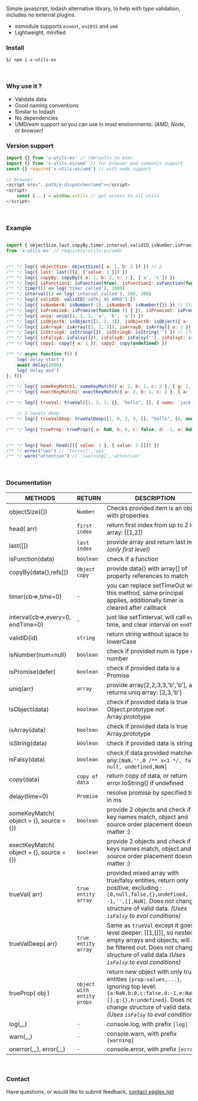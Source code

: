 
Simple javascript, lodash alternative library, to help with type validation, includes no external plugins.
* esmodule supports `esnext`, `es2015` and `umd`
* Lightweight, minified
&nbsp;
&nbsp;


### Install
```shell
$/ npm i x-utils-es
```
&nbsp;
&nbsp;


### Why use it ?
* Validate data
* Good naming conventions
* Similar to lodash
* No dependencies
* UMD/esm support so you can use in most environments: *(AMD, Node, or browser)*
&nbsp;
&nbsp;


### Version support
```js
import {} from 'x-utils-es' // (defaults to esm)
import {} from 'x-utils-es/umd' // for browser and commonjs support
const {} require('x-utils-es/umd') // with node support

// browser
<script src="..path/x-dispatcher/umd"></script>
<script>
    const {...} = window.xutils // get access to all utils
</script>
```
&nbsp;
&nbsp;





### Example
```js

import { objectSize,last,copyBy,timer,interval,validID,isNumber,isPromise,uniq,isFunction,isObject,isArray,isString,isFalsy,copy,delay,someKeyMatch,exectKeyMatch,head,trueVal,trueValDeep,trueProp, log,warn,onerror,error } 
from 'x-utils-es' // require(x-utils-es/umd) 


/** */ log({ objectSize: objectSize({ a: 1, b: 2 }) }) // 2
/** */ log({ last: last([{}, { value: 1 }]) })
/** */ log({ copyBy: copyBy({ a: 1, b: 2, c: 3 }, ['a', 'c']) })
/** */ log({ isFunction1: isFunction(true), isFunction2: isFunction(function () { }) }) // {false, true}
/** */ timer(() => log('timer called'), 2000)
/** */ interval(() => log('interval called'), 100, 300)
/** */ log({ validID: validID('sdfkj 45 AMKD') })
/** */ log({ isNumberA: isNumber(-1), isNumberB: isNumber({}) }) // {true, false}
/** */ log({ isPromiseA: isPromise(function () { }), isPromiseC: isPromise(Promise.resolve()) }) // {false, true}
/** */ log({ uniq: uniq([1, 1, 3, 'a', 'b', 'a']) })
/** */ log({ isObjectA: isObject([1, 2, 3]), isObjectB: isObject({ a: 1 }) }) // {false, true}
/** */ log({ isArrayA: isArray([1, 2, 3]), isArrayB: isArray({ a: 1 }) }) // {true, false}
/** */ log({ isStringA: isString({}), isStringB: isString('') }) // {false, true}
/** */ log({ isFalsyA: isFalsy({}), isFalsyB: isFalsy(''), isFalsyC: isFalsy([]), isFalsyD: isFalsy([0]), isFalsyE: isFalsy(true), isFalsyF: isFalsy(1), isFalsyG: isFalsy(' ') }) // {true,true,true,false,false,false,false }
/** */ log({ copy1: copy({ a: 1 }), copy2: copy(undefined) })

/** */ async function f() {
    log('delay start')
    await delay(2000)
    log('delay end')
}; f()

/** */ log({ someKeyMatch1: someKeyMatch({ a: 2, b: 1, c: 2 }, { g: 1, e: 1, a: 1 }), someKeyMatch2: someKeyMatch({ a: 2, b: 1, c: 2 }, { d: 1, e: 1, f: 1 }) }) // {true, false}
/** */ log({ exectKeyMatch1: exectKeyMatch({ a: 2, b: 1, c: 2 }, { a: 1, b: 1, c: 1 }), exectKeyMatc2: exectKeyMatch({ a: 2, b: 1, c: 2 }, { d: 1, e: 1, f: 1 }) }) // {true, false}

/** */ log({ trueVal: trueVal([1, 2, 3, {}, "hello", [], { name: 'jack' }, false, null, NaN, undefined]) })

    // 2 levels deep
/** */ log({ trueValDeep: trueValDeep([1, 0, 2, 3, [], "hello", [0, undefined, -1, false, NaN, 1], { name: 'jack' }, false, null, undefined]) })

/** */ log({ trueProp: trueProp({ a: NaN, b: 0, c: false, d: -1, e: NaN, f: [], g: 'hello', h: {}, i: undefined }) })


/** */ log({ head: head([[{ value: 1 }, { value: 2 }]]) })
/** */ error("ups") // '[error]','ups'
/** */ warn("attention") // '[warning]','attention'
```
&nbsp;
&nbsp;



### Documentation

|METHODS                |RETURN                           |DESCRIPTION                         |
|----------------|-------------------------------|-----------------------------|
|objectSize({}) | `Number` |Checks provided item is an object with properties |
|head( arr) | `first index` |return first index from up to 2 level array: [[1,2]]|
|last([]) | `last index` |provide array and return last index _(only first level)_ |
|isFunction(data) | `boolean` |check if a function |
|copyBy(data{},refs[]) | `Object copy` |provide data{} with array[] of property references to match |
|timer(cb=>,time=0) | `-` |you can replace setTimeOut with this method, same principal applies, additionally timer is cleared after callback |
|interval(cb=>,every=0, endTime=0) |`-` |just like setTinterval, will call `every` time, and clear interval on `endTime`|
|validID(id) |`string` |return string without space to lowerCase|
|isNumber(num=null) |`boolean` |check if provided num is type of number|
|isPromise(defer) |`boolean` |check if provided data is a Promise|
|uniq(arr) |`array` |provide array[2,2,3,3,'b','b'], and returns uniq array: [2,3,'b']|
|isObject(data) |`boolean` |check if provided data is true Object.prototype not Array.prototype|
|isArray(data) |`boolean` |check if provided data is true Array.prototype |
|isString(data) |`boolean` |check if provided data is string |
|isFalsy(data) |`boolean` |check if data provided matched any:`[NaN,'',0 /** x<1 */, false, null, undefined,NaN]` |
|copy(data) |`copy of data` |return copy of data, or return error.toString() if undefined|
|delay(time=0) | `Promise` |resolve promise by specified time in ms|
|someKeyMatch( object = {}, source = {}) | `boolean` |provide 2 objects and check if any key names match, object and source order placement doesn't matter :)|
|exectKeyMatch( object = {}, source = {}) | `boolean` |provide 2 objects and check if ALL keys names match, object and source order placement doesn't matter :)|
|trueVal( arr) | `true entity array` |provided mixed array with true/falsy entities, return only positive, excluding :`[0,null,false,{},undefined, -1,'',[],NaN]`. Does not change structure of valid data. _(Uses `isFalsy` to eval conditions)_ |
|trueValDeep( arr) | `true entity array` | Same as `trueVal` except it goes 1 level deeper: [[1,[]]], so nested empty arrays and objects, will also be filtered out. Does not change structure of valid data  _(Uses `isFalsy` to eval conditions)_ |
|trueProp( obj )  | `object with entity props` | return new object with only true entities `{prop:values,...}`, ignoring top level: `{a:NaN,b:0,c:false,d:-1,e:NaN,f:[],g:{},h:undefined}`. Does not change structure of valid data.  _(Uses `isFalsy` to eval conditions)_ |
|log(,,,) | `-` |console.log, with prefix `[log]` |
|warn(,,,) | `-` |console.warn, with prefix `[warning]` |
|onerror(,,,), error(,,,) | `-` |console.error, with prefix `[error]` |
&nbsp;
&nbsp;



### Contact
Have questions, or would like to submit feedback, [contact eaglex.net](https://eaglex.net/app/contact?product=x-utils)
